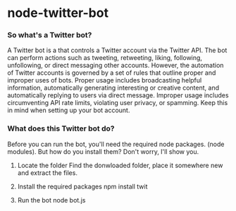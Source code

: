 # node-twitter-bot
### So what's a Twitter bot?
A Twitter bot is a that controls a Twitter account via the Twitter API. The bot can perform actions such as tweeting, retweeting, liking, following, unfollowing, or direct messaging other accounts. However, the automation of Twitter accounts is governed by a set of rules that outline proper and improper uses of bots. Proper usage includes broadcasting helpful information, automatically generating interesting or creative content, and automatically replying to users via direct message. Improper usage includes circumventing API rate limits, violating user privacy, or spamming. Keep this in mind when setting up your bot account.

### What does this Twitter bot do?
Before you can run the bot, you'll need the required node packages. (node modules).
But how do you install them? Don't worry, I'll show you.

1. Locate the folder
Find the donwloaded folder, place it somewhere new and extract the files.

2. Install the required packages
npm install twit

3. Run the bot
node bot.js
